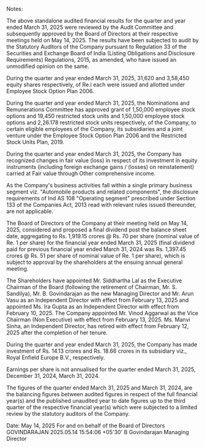 Notes:

The above standalone audited financial results for the quarter and year ended March 31, 2025 were reviewed by the Audit Committee and subsequently approved by the Board of Directors at their respective meetings held on May 14, 2025. The results have been subjected to audit by the Statutory Auditors of the Company pursuant to Regulation 33 of the Securities and Exchange Board of India (Listing Obligations and Disclosure Requirements) Regulations, 2015, as amended, who have issued an unmodified opinion on the same.

During the quarter and year ended March 31, 2025, 31,620 and 3,58,450 equity shares respectively, of Re.l each were issued and allotted under Employee Stock Option Plan 2006.

During the quarter and year ended March 31, 2025, the Nominations and Remunerations Committee has approved grant of 1,50,000 employee stock options and 19,450 restricted stock units and 1,50,000 employee stock options and 2,26.178 restricted stock units respectively, of the Company, to certain eligible employees of the Company, its subsidiaries and a joint venture under the Employee Stock Option Plan 2006 and the Restricted Stock Units Plan, 2019.

During the quarter and year ended March 31, 2025, the Company has recognized changes in fair value (loss) in respect of its investment in equity instruments (including foreign exchange gains / (losses) on reinstatement) carried at Fair value through Other comprehensive income.

As the Company's business activities fall within a single primary business segment viz. "Automobile products and related components", the disclosure requirements of Ind AS 108 "Operating segment" prescribed under Section 133 of the Companies Act, 2013 read with relevant rules issued thereunder, are not applicable.

The Board of Directors of the Company at their meeting held on May 14, 2025, considered and proposed a final dividend post the balance sheet date, aggregating to Rs. 1,919.15 crores @ Rs. 70 per share (nominal value of Re. 1 per share) for the financial year ended March 31, 2025 (final dividend paid for previous financial year ended March 31, 2024 was Rs. 1,397.45 crores @ Rs. 51 per share of nominal value of Re. 1 per share), which is subject to approval by the shareholders at the ensuing annual general meeting.

The Shareholders have appointed Mr. Siddhartha Lal as the Executive Chairman of the Board (following the retirement of Chairman, Mr. S. Sandilya), Mr. B. Govindarajan as the new Managing Director and Mr. Arun Vasu as an Independent Director with effect from February 13, 2025 and appointed Ms. Ira Gupta as an Independent Director with effect from February 10, 2025. The Company appointed Mr. Vinod Aggarwal as the Vice Chairman (Non Executive) with effect from February 13, 2025. Ms. Manvi Sinha, an Independent Director, has retired with effect from February 12, 2025 after the completion of her tenure.

During the quarter and year ended March 31, 2025, the Company has made investment of Rs. 14.13 crores and Rs. 18.66 crores in its subsidiary viz., Royal Enfield Europe B.V., respectively.

Earnings per share is not annualised for the quarter ended March 31, 2025, December 31, 2024, March 31, 2024.

The figures of the quarter ended March 31, 2025 and March 31, 2024, are the balancing figures between audited figures in respect of the full financial year(s) and the published unaudited year to date figures up to the third quarter of the respective financial year(s) which were subjected to a limited review by the statutory auditors of the Company.

Date: May 14, 2025 For and on behalf of the Board of Directors GOVINDARAJAN 2025.05.14 15:54:06 +05'30' B Govindarajan Managing Director